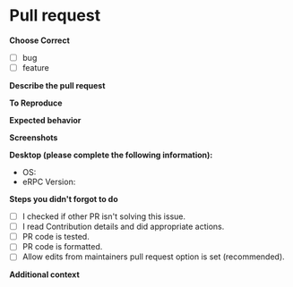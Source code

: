 # Pull request

**Choose Correct**

- [ ] bug
- [ ] feature

**Describe the pull request**
<!--
A clear and concise description of what the pull request is.
-->

**To Reproduce**
<!--
Steps to reproduce the behavior.
-->

**Expected behavior**
<!--
A clear and concise description of what you expected to happen.
-->

**Screenshots**
<!--
If applicable, add screenshots to help explain your problem.
-->

**Desktop (please complete the following information):**

- OS<!--[e.g. iOS]-->:
- eRPC Version<!--[e.g. v1.9.0]-->:

**Steps you didn't forgot to do**

- [ ] I checked if other PR isn't solving this issue.
- [ ] I read Contribution details and did appropriate actions.
- [ ] PR code is tested.
- [ ] PR code is formatted.
- [ ] Allow edits from maintainers pull request option is set (recommended).

**Additional context**
<!--
Add any other context about the problem here.
-->
